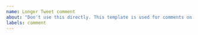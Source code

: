 ```yaml
---
name: Longer Tweet comment
about: "Don't use this directly. This template is used for comments on longer tweets. Links to prefilled issue templates are provided at the bottom of each longer tweet."
labels: comment
---
```

